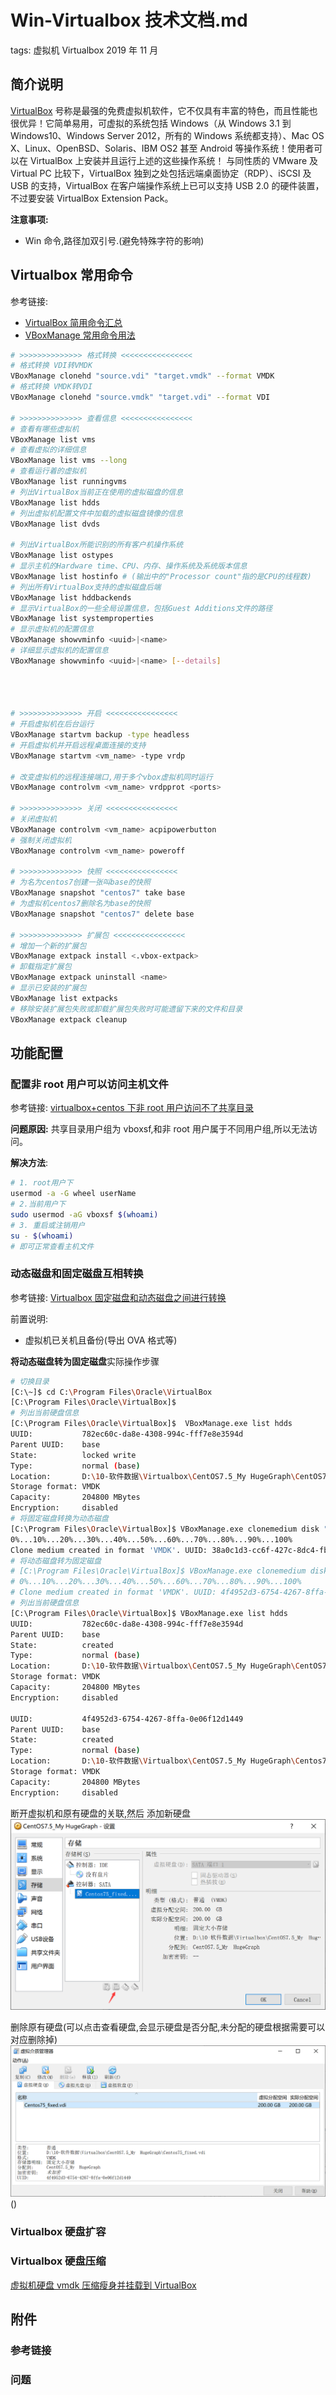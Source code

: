 # Win-Virtualbox 技术文档.md

tags: 虚拟机 Virtualbox 2019 年 11 月

## 简介说明

[VirtualBox](https://www.virtualbox.org/) 号称是最强的免费虚拟机软件，它不仅具有丰富的特色，而且性能也很优异！它简单易用，可虚拟的系统包括 Windows（从 Windows 3.1 到 Windows10、Windows Server 2012，所有的 Windows 系统都支持）、Mac OS X、Linux、OpenBSD、Solaris、IBM OS2 甚至 Android 等操作系统！使用者可以在 VirtualBox 上安装并且运行上述的这些操作系统！ 与同性质的 VMware 及 Virtual PC 比较下，VirtualBox 独到之处包括远端桌面协定（RDP）、iSCSI 及 USB 的支持，VirtualBox 在客户端操作系统上已可以支持 USB 2.0 的硬件装置，不过要安装 VirtualBox Extension Pack。

**注意事项:**

- Win 命令,路径加双引号.(避免特殊字符的影响)

## Virtualbox 常用命令

参考链接:

- [VirtualBox 简用命令汇总](https://blog.csdn.net/achang21/article/details/18413811)
- [VBoxManage 常用命令用法](http://xcx1024.com/ArtInfo/143262.html)

```bash
# >>>>>>>>>>>>>> 格式转换 <<<<<<<<<<<<<<<<
# 格式转换 VDI转VMDK
VBoxManage clonehd "source.vdi" "target.vmdk" --format VMDK
# 格式转换 VMDK转VDI
VBoxManage clonehd "source.vmdk" "target.vdi" --format VDI

# >>>>>>>>>>>>>> 查看信息 <<<<<<<<<<<<<<<<
# 查看有哪些虚拟机
VBoxManage list vms
# 查看虚拟的详细信息
VBoxManage list vms --long
# 查看运行着的虚拟机
VBoxManage list runningvms
# 列出VirtualBox当前正在使用的虚拟磁盘的信息
VBoxManage list hdds
# 列出虚拟机配置文件中加载的虚拟磁盘镜像的信息
VBoxManage list dvds

# 列出VirtualBox所能识别的所有客户机操作系统
VBoxManage list ostypes
# 显示主机的Hardware time、CPU、内存、操作系统及系统版本信息
VBoxManage list hostinfo # (输出中的"Processor count"指的是CPU的线程数)
# 列出所有VirtualBox支持的虚拟磁盘后端
VBoxManage list hddbackends
# 显示VirtualBox的一些全局设置信息，包括Guest Additions文件的路径
VBoxManage list systemproperties
# 显示虚拟机的配置信息
VBoxManage showvminfo <uuid>|<name>
# 详细显示虚拟机的配置信息
VBoxManage showvminfo <uuid>|<name> [--details]




# >>>>>>>>>>>>>> 开启 <<<<<<<<<<<<<<<<
# 开启虚拟机在后台运行
VBoxManage startvm backup -type headless
# 开启虚拟机并开启远程桌面连接的支持
VBoxManage startvm <vm_name> -type vrdp

# 改变虚拟机的远程连接端口,用于多个vbox虚拟机同时运行
VBoxManage controlvm <vm_name> vrdpprot <ports>

# >>>>>>>>>>>>>> 关闭 <<<<<<<<<<<<<<<<
# 关闭虚拟机
VBoxManage controlvm <vm_name> acpipowerbutton
# 强制关闭虚拟机
VBoxManage controlvm <vm_name> poweroff

# >>>>>>>>>>>>>> 快照 <<<<<<<<<<<<<<<<
# 为名为centos7创建一张叫base的快照
VBoxManage snapshot "centos7" take base
# 为虚拟机centos7删除名为base的快照
VBoxManage snapshot "centos7" delete base

# >>>>>>>>>>>>>> 扩展包 <<<<<<<<<<<<<<<<
# 增加一个新的扩展包
VBoxManage extpack install <.vbox-extpack>
# 卸载指定扩展包
VBoxManage extpack uninstall <name>
# 显示已安装的扩展包
VBoxManage list extpacks
# 移除安装扩展包失败或卸载扩展包失败时可能遗留下来的文件和目录
VBoxManage extpack cleanup
```

## 功能配置

### 配置非 root 用户可以访问主机文件

参考链接: [virtualbox+centos 下非 root 用户访问不了共享目录](https://blog.csdn.net/longlongago7777/article/details/100808849)

**问题原因:** 共享目录用户组为 vboxsf,和非 root 用户属于不同用户组,所以无法访问。

**解决方法**:

```bash
# 1. root用户下
usermod -a -G wheel userName
# 2.当前用户下
sudo usermod -aG vboxsf $(whoami)
# 3. 重启或注销用户
su - $(whoami)
# 即可正常查看主机文件
```

### 动态磁盘和固定磁盘互相转换

参考链接: [Virtualbox 固定磁盘和动态磁盘之间进行转换](https://www.helplib.com/Linux/article_13912)

前置说明:

- 虚拟机已关机且备份(导出 OVA 格式等)

**将动态磁盘转为固定磁盘**实际操作步骤

```bash
# 切换目录
[C:\~]$ cd C:\Program Files\Oracle\VirtualBox
[C:\Program Files\Oracle\VirtualBox]$
# 列出当前硬盘信息
[C:\Program Files\Oracle\VirtualBox]$  VBoxManage.exe list hdds
UUID:           782ec60c-da8e-4308-994c-fff7e8e3594d
Parent UUID:    base
State:          locked write
Type:           normal (base)
Location:       D:\10-软件数据\Virtualbox\CentOS7.5_My HugeGraph\CentOS7.5_My HugeGraph-disk001.vmdk
Storage format: VMDK
Capacity:       204800 MBytes
Encryption:     disabled
# 将固定磁盘转换为动态磁盘
[C:\Program Files\Oracle\VirtualBox]$ VBoxManage.exe clonemedium disk "D:\10-软件数据\Virtualbox\CentOS7.5_My HugeGraph\CentOS7.5_My HugeGraph-disk001.vmdk" "D:\10-软件数据\Virtualbox\CentOS7.5_My HugeGraph\Centos75.vdi" -variant Standard
0%...10%...20%...30%...40%...50%...60%...70%...80%...90%...100%
Clone medium created in format 'VMDK'. UUID: 38a0c1d3-cc6f-427c-8dc4-fb33a50a0b24
# 将动态磁盘转为固定磁盘
# [C:\Program Files\Oracle\VirtualBox]$ VBoxManage.exe clonemedium disk "D:\10-软件数据\Virtualbox\CentOS7.5_My HugeGraph\CentOS7.5_My HugeGraph-disk001.vmdk" "D:\10-软件数据\Virtualbox\CentOS7.5_My HugeGraph\Centos75_fixed.vdi" -variant Fixed
# 0%...10%...20%...30%...40%...50%...60%...70%...80%...90%...100%
# Clone medium created in format 'VMDK'. UUID: 4f4952d3-6754-4267-8ffa-0e06f12d1449
# 列出当前硬盘信息
[C:\Program Files\Oracle\VirtualBox]$ VBoxManage.exe list hdds
UUID:           782ec60c-da8e-4308-994c-fff7e8e3594d
Parent UUID:    base
State:          created
Type:           normal (base)
Location:       D:\10-软件数据\Virtualbox\CentOS7.5_My HugeGraph\CentOS7.5_My HugeGraph-disk001.vmdk
Storage format: VMDK
Capacity:       204800 MBytes
Encryption:     disabled

UUID:           4f4952d3-6754-4267-8ffa-0e06f12d1449
Parent UUID:    base
State:          created
Type:           normal (base)
Location:       D:\10-软件数据\Virtualbox\CentOS7.5_My HugeGraph\Centos75_fixed.vdi
Storage format: VMDK
Capacity:       204800 MBytes
Encryption:     disabled
```

断开虚拟机和原有硬盘的关联,然后 添加新硬盘
![20191220_Virtualbox_删除硬盘01.png](https://raw.githubusercontent.com/fansichao/images/master/markdown/20191220_Virtualbox_%E5%88%A0%E9%99%A4%E7%A1%AC%E7%9B%9801.png)

删除原有硬盘(可以点击查看硬盘,会显示硬盘是否分配,未分配的硬盘根据需要可以对应删除掉)
![20191220_Virtualbox_删除硬盘02.png](https://raw.githubusercontent.com/fansichao/images/master/markdown/20191220_Virtualbox_%E5%88%A0%E9%99%A4%E7%A1%AC%E7%9B%9802.png)()

### Virtualbox 硬盘扩容

### Virtualbox 硬盘压缩

[虚拟机硬盘 vmdk 压缩瘦身并挂载到 VirtualBox](https://www.jianshu.com/p/3ed6e8ad5d05)

## 附件

### 参考链接

### 问题
